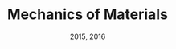 ---
title: "Mechanics of Materials"
collection: teaching
type: "Teaching assistant"
permalink: /teaching/2015-spring-teaching-2
venue: "UBC"
date: 2015, 2016
location: "Vancouver"
---